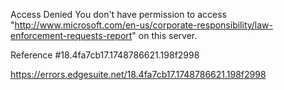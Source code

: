 Access Denied
You don't have permission to access "http://www.microsoft.com/en-us/corporate-responsibility/law-enforcement-requests-report" on this server.

Reference #18.4fa7cb17.1748786621.198f2998

https://errors.edgesuite.net/18.4fa7cb17.1748786621.198f2998